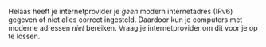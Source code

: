 Helaas heeft je internetprovider je *geen* modern internetadres (IPv6) gegeven of niet alles correct ingesteld. Daardoor kun je computers met moderne adressen *niet* bereiken. Vraag je internetprovider om dit voor je op te lossen.
